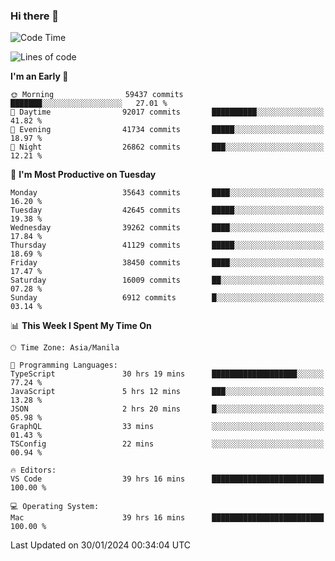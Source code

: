 ### Hi there 👋

<!--START_SECTION:waka-->
![Code Time](http://img.shields.io/badge/Code%20Time-4%2C813%20hrs%2019%20mins-blue)

![Lines of code](https://img.shields.io/badge/From%20Hello%20World%20I%27ve%20Written-104.7%20million%20lines%20of%20code-blue)

**I'm an Early 🐤** 

```text
🌞 Morning                59437 commits       ███████░░░░░░░░░░░░░░░░░░   27.01 % 
🌆 Daytime                92017 commits       ██████████░░░░░░░░░░░░░░░   41.82 % 
🌃 Evening                41734 commits       █████░░░░░░░░░░░░░░░░░░░░   18.97 % 
🌙 Night                  26862 commits       ███░░░░░░░░░░░░░░░░░░░░░░   12.21 % 
```
📅 **I'm Most Productive on Tuesday** 

```text
Monday                   35643 commits       ████░░░░░░░░░░░░░░░░░░░░░   16.20 % 
Tuesday                  42645 commits       █████░░░░░░░░░░░░░░░░░░░░   19.38 % 
Wednesday                39262 commits       ████░░░░░░░░░░░░░░░░░░░░░   17.84 % 
Thursday                 41129 commits       █████░░░░░░░░░░░░░░░░░░░░   18.69 % 
Friday                   38450 commits       ████░░░░░░░░░░░░░░░░░░░░░   17.47 % 
Saturday                 16009 commits       ██░░░░░░░░░░░░░░░░░░░░░░░   07.28 % 
Sunday                   6912 commits        █░░░░░░░░░░░░░░░░░░░░░░░░   03.14 % 
```


📊 **This Week I Spent My Time On** 

```text
🕑︎ Time Zone: Asia/Manila

💬 Programming Languages: 
TypeScript               30 hrs 19 mins      ███████████████████░░░░░░   77.24 % 
JavaScript               5 hrs 12 mins       ███░░░░░░░░░░░░░░░░░░░░░░   13.28 % 
JSON                     2 hrs 20 mins       █░░░░░░░░░░░░░░░░░░░░░░░░   05.98 % 
GraphQL                  33 mins             ░░░░░░░░░░░░░░░░░░░░░░░░░   01.43 % 
TSConfig                 22 mins             ░░░░░░░░░░░░░░░░░░░░░░░░░   00.94 % 

🔥 Editors: 
VS Code                  39 hrs 16 mins      █████████████████████████   100.00 % 

💻 Operating System: 
Mac                      39 hrs 16 mins      █████████████████████████   100.00 % 
```


 Last Updated on 30/01/2024 00:34:04 UTC
<!--END_SECTION:waka-->


<!--
**rad182/rad182** is a ✨ _special_ ✨ repository because its `README.md` (this file) appears on your GitHub profile.

Here are some ideas to get you started:

- 🔭 I’m currently working on ...
- 🌱 I’m currently learning ...
- 👯 I’m looking to collaborate on ...
- 🤔 I’m looking for help with ...
- 💬 Ask me about ...
- 📫 How to reach me: ...
- 😄 Pronouns: ...
- ⚡ Fun fact: ...
-->
